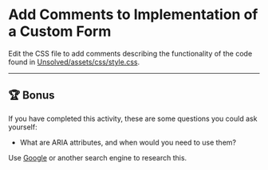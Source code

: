 # Add Comments to Implementation of a Custom Form

Edit the CSS file to add comments describing the functionality of the code found in [Unsolved/assets/css/style.css](./Unsolved/assets/css/style.css).

---

## 🏆 Bonus

If you have completed this activity, these are some questions you could ask yourself:

* What are ARIA attributes, and when would you need to use them?

Use [Google](https://www.google.com) or another search engine to research this.
